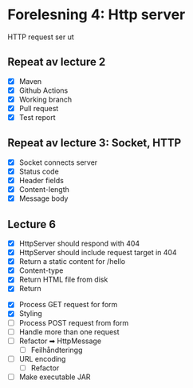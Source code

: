 # Forelesning 4: Http server

HTTP request ser ut


## Repeat av lecture 2

* [x] Maven
* [x] Github Actions
* [x] Working branch
* [x] Pull request
* [x] Test report

## Repeat av lecture 3: Socket, HTTP

* [x] Socket connects server
* [x] Status code
* [x] Header fields
* [x] Content-length
* [x] Message body

## Lecture 6 

* [x] HttpServer should respond with 404
* [x] HttpServer should include request target in 404
* [x] Return a static content for /hello
* [x] Content-type
* [x] Return HTML file from disk
* [x] Return <form>
* [x] Process GET request for form
* [x] Styling
* [ ] Process POST request from form
* [ ] Handle more than one request
* [ ] Refactor ➡ HttpMessage
  * [ ] Feilhåndteringg
* [ ] URL encoding
  * [ ] Refactor
* [ ] Make executable JAR 
